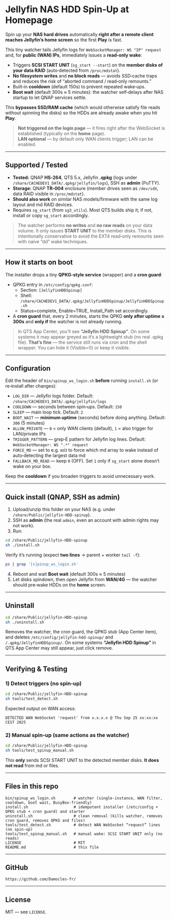 # Jellyfin NAS HDD Spin‑Up at Homepage

Spin up your **NAS hard drives** automatically **right after a remote client reaches Jellyfin’s home screen** so the first **Play** is fast.

This tiny watcher tails Jellyfin logs for `WebSocketManager: WS "IP" request` and, for **public (WAN) IPs**, immediately issues a **read‑only wake**:
- Triggers **SCSI START UNIT** (`sg_start --start`) on the **member disks of your data RAID** (auto‑detected from `/proc/mdstat`).
- **No filesystem writes** and **no block reads** — avoids SSD‑cache traps and reduces the risk of “aborted command / read‑only remounts.”
- Built‑in **cooldown** (default 150s) to prevent repeated wake‑ups.
- **Boot wait** (default 300s ≈ 5 minutes): the watcher self‑delays after NAS startup to let QNAP services settle.

This **bypasses SSD/RAM cache** (which would otherwise satisfy file reads without spinning the disks) so the HDDs are already awake when you hit **Play**.

> **Not triggered on the login page** — it fires right after the WebSocket is established (typically on the **home** page).  
> **LAN optional** — by default only WAN clients trigger; LAN can be enabled.

---

## Supported / Tested

- **Tested:** QNAP **HS‑264**, QTS 5.x, Jellyfin **.qpkg** (logs under `/share/CACHEDEV1_DATA/.qpkg/jellyfin/logs`), SSH as **admin** (PuTTY).
- **Storage:** QNAP **TR‑004** enclosure (member drives seen as `/dev/sdX`, data RAID visible in `/proc/mdstat`).
- **Should also work** on similar NAS models/firmware with the same log layout and md RAID devices.
- Requires `sg_start` (from `sg3_utils`). Most QTS builds ship it; if not, install or copy `sg_start` accordingly.

> The watcher performs **no writes** and **no raw reads** on your data volume. It only issues **START UNIT** to the member disks. This is intentionally conservative to avoid the EXT4 read‑only remounts seen with naive “dd” wake techniques.

---

## How it starts on boot

The installer drops a tiny **QPKG-style service** (wrapper) and a **cron guard**:

- QPKG entry in `/etc/config/qpkg.conf`:
  - Section: `[JellyfinHDDSpinup]`
  - Shell: `/share/CACHEDEV1_DATA/.qpkg/JellyfinHDDSpinup/JellyfinHDDSpinup.sh`
  - Status=complete, Enable=TRUE, Install_Path set accordingly.
- A **cron guard** that, every 2 minutes, starts the QPKG **only after uptime ≥ 300s** and **only if** the watcher is not already running.

> In QTS App Center, you’ll see **“Jellyfin HDD Spinup”**. On some systems it may appear greyed as it’s a lightweight stub (no real .qpkg file). **That’s fine** — the service still runs via cron and the shell wrapper. You can hide it (Visible=0) or keep it visible.

---

## Configuration

Edit the header of `bin/spinup_ws_login.sh` **before** running `install.sh` (or re‑install after changes):

- `LOG_DIR` — Jellyfin logs folder. Default: `/share/CACHEDEV1_DATA/.qpkg/jellyfin/logs`
- `COOLDOWN` — seconds between spin‑ups. Default: `150`
- `SLEEP` — main loop tick. Default: `2`
- `BOOT_WAIT` — **minimum uptime** (seconds) before doing anything. Default: `300` (5 minutes)
- `ALLOW_PRIVATE` — `0` = only WAN clients (default), `1` = also trigger for LAN/private IPs
- `TRIGGER_PATTERN` — grep‑E pattern for Jellyfin log lines. Default: `WebSocketManager: WS ".*" request`
- `FORCE_MD` — set to e.g. `md3` to force which md array to wake instead of auto‑detecting the largest data md
- `FALLBACK_MD_READ` — keep `0` (OFF). Set `1` only if `sg_start` alone doesn’t wake on your box.

Keep the **cooldown** if you broaden triggers to avoid unnecessary work.

---

## Quick install (QNAP, SSH as **admin**)

1. Upload/unzip this folder on your NAS (e.g. under `/share/Public/jellyfin-HDD-spinup`).  
2. SSH as **admin** (the real `admin`, even an account with admin rights may not work).  
3. Run:
```sh
cd /share/Public/jellyfin-HDD-spinup
sh ./install.sh
```
Verify it’s running (expect **two lines** → parent + worker `tail -f`):
```sh
ps | grep '[s]pinup_ws_login.sh'
```
4. Reboot and wait **Boot wait** (default 300s ≈ 5 minutes)
5. Let disks spindown, then open Jellyfin from **WAN/4G** — the watcher should pre‑wake HDDs on the **home** screen.

---

## Uninstall

```sh
cd /share/Public/jellyfin-HDD-spinup
sh ./uninstall.sh
```
Removes the watcher, the cron guard, the QPKG stub (App Center item), and deletes `/etc/config/jellyfin-hdd-spinup/` and `/.qpkg/JellyfinHDDSpinup/`.
On some systems **“Jellyfin HDD Spinup”** in QTS App Center may still appear, just click remove.

---


## Verifying & Testing

### 1) Detect triggers (no spin‑up)
```sh
cd /share/Public/jellyfin-HDD-spinup
sh tools/test_detect.sh
```
Expected output on WAN access:
```
DETECTED WAN WebSocket 'request' from x.x.x.x @ Thu Sep 25 xx:xx:xx CEST 2025
```

### 2) Manual spin‑up (same actions as the watcher)
```sh
cd /share/Public/jellyfin-HDD-spinup
sh tools/test_spinup_manual.sh
```
This **only** sends SCSI START UNIT to the detected member disks. **It does not read** from md or files.

---

## Files in this repo

```
bin/spinup_ws_login.sh        # watcher (single-instance, WAN filter, cooldown, boot wait, BusyBox-friendly)
install.sh                    # idempotent installer (/etc/config + QPKG stub + cron guard) and starter
uninstall.sh                  # clean removal (kills watcher, removes cron guard, removes QPKG and files)
tools/test_detect.sh          # detect WAN WebSocket “request” lines (no spin-up)
tools/test_spinup_manual.sh   # manual wake: SCSI START UNIT only (no reads)
LICENSE                       # MIT
README.md                     # this file
```

---

## GitHub

```
https://github.com/Damocles-fr/
```

---

## License

MIT — see `LICENSE`.
